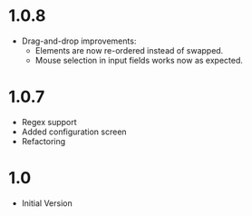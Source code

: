 # 1.0.8

* Drag-and-drop improvements:
  * Elements are now re-ordered instead of swapped.
  * Mouse selection in input fields works now as expected.


# 1.0.7

* Regex support
* Added configuration screen
* Refactoring


# 1.0

* Initial Version